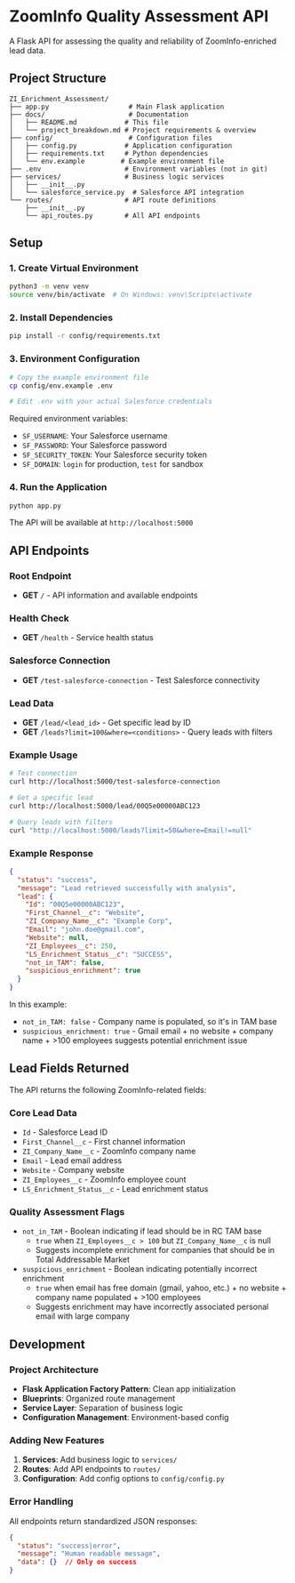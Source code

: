 # ZoomInfo Quality Assessment API

A Flask API for assessing the quality and reliability of ZoomInfo-enriched lead data.

## Project Structure

```
ZI_Enrichment_Assessment/
├── app.py                    # Main Flask application
├── docs/                     # Documentation
│   ├── README.md            # This file
│   └── project_breakdown.md # Project requirements & overview
├── config/                   # Configuration files
│   ├── config.py            # Application configuration
│   ├── requirements.txt     # Python dependencies
│   └── env.example         # Example environment file
├── .env                     # Environment variables (not in git)
├── services/                # Business logic services
│   ├── __init__.py
│   └── salesforce_service.py  # Salesforce API integration
└── routes/                  # API route definitions
    ├── __init__.py
    └── api_routes.py        # All API endpoints
```

## Setup

### 1. Create Virtual Environment
```bash
python3 -m venv venv
source venv/bin/activate  # On Windows: venv\Scripts\activate
```

### 2. Install Dependencies
```bash
pip install -r config/requirements.txt
```

### 3. Environment Configuration
```bash
# Copy the example environment file
cp config/env.example .env

# Edit .env with your actual Salesforce credentials
```

Required environment variables:
- `SF_USERNAME`: Your Salesforce username
- `SF_PASSWORD`: Your Salesforce password  
- `SF_SECURITY_TOKEN`: Your Salesforce security token
- `SF_DOMAIN`: `login` for production, `test` for sandbox

### 4. Run the Application
```bash
python app.py
```

The API will be available at `http://localhost:5000`

## API Endpoints

### Root Endpoint
- **GET** `/` - API information and available endpoints

### Health Check
- **GET** `/health` - Service health status

### Salesforce Connection
- **GET** `/test-salesforce-connection` - Test Salesforce connectivity

### Lead Data
- **GET** `/lead/<lead_id>` - Get specific lead by ID
- **GET** `/leads?limit=100&where=<conditions>` - Query leads with filters

### Example Usage

```bash
# Test connection
curl http://localhost:5000/test-salesforce-connection

# Get a specific lead
curl http://localhost:5000/lead/00Q5e00000ABC123

# Query leads with filters
curl "http://localhost:5000/leads?limit=50&where=Email!=null"
```

### Example Response

```json
{
  "status": "success",
  "message": "Lead retrieved successfully with analysis",
  "lead": {
    "Id": "00Q5e00000ABC123",
    "First_Channel__c": "Website",
    "ZI_Company_Name__c": "Example Corp",
    "Email": "john.doe@gmail.com",
    "Website": null,
    "ZI_Employees__c": 250,
    "LS_Enrichment_Status__c": "SUCCESS",
    "not_in_TAM": false,
    "suspicious_enrichment": true
  }
}
```

In this example:
- `not_in_TAM: false` - Company name is populated, so it's in TAM base
- `suspicious_enrichment: true` - Gmail email + no website + company name + >100 employees suggests potential enrichment issue

## Lead Fields Returned

The API returns the following ZoomInfo-related fields:

### **Core Lead Data**
- `Id` - Salesforce Lead ID
- `First_Channel__c` - First channel information
- `ZI_Company_Name__c` - ZoomInfo company name
- `Email` - Lead email address
- `Website` - Company website
- `ZI_Employees__c` - ZoomInfo employee count
- `LS_Enrichment_Status__c` - Lead enrichment status

### **Quality Assessment Flags**
- `not_in_TAM` - Boolean indicating if lead should be in RC TAM base
  - `true` when `ZI_Employees__c > 100` but `ZI_Company_Name__c` is null
  - Suggests incomplete enrichment for companies that should be in Total Addressable Market
- `suspicious_enrichment` - Boolean indicating potentially incorrect enrichment
  - `true` when email has free domain (gmail, yahoo, etc.) + no website + company name populated + >100 employees
  - Suggests enrichment may have incorrectly associated personal email with large company

## Development

### Project Architecture
- **Flask Application Factory Pattern**: Clean app initialization
- **Blueprints**: Organized route management
- **Service Layer**: Separation of business logic
- **Configuration Management**: Environment-based config

### Adding New Features
1. **Services**: Add business logic to `services/`
2. **Routes**: Add API endpoints to `routes/`
3. **Configuration**: Add config options to `config/config.py`

### Error Handling
All endpoints return standardized JSON responses:
```json
{
  "status": "success|error",
  "message": "Human readable message",
  "data": {}  // Only on success
}
``` 